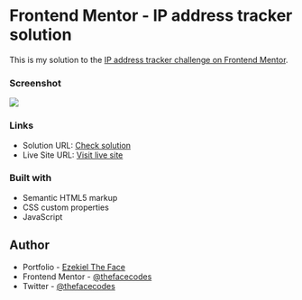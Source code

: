 # Frontend Mentor - IP address tracker solution

This is my solution to the [IP address tracker challenge on Frontend Mentor](https://www.frontendmentor.io/challenges/ip-address-tracker-I8-0yYAH0).

### Screenshot

![](./images/screenshot.png)

### Links

- Solution URL: [Check solution](https://www.frontendmentor.io/solutions/ip-address-tracker-koNTA8H-o6)
- Live Site URL: [Visit live site](https://thefaceiptracker.vercel.app)

### Built with

- Semantic HTML5 markup
- CSS custom properties
- JavaScript

## Author

- Portfolio - [Ezekiel The Face](https://thefaccodes.web.app)
- Frontend Mentor - [@thefacecodes](https://www.frontendmentor.io/profile/thefacecodes)
- Twitter - [@thefacecodes](https://www.twitter.com/thefacecodes)
